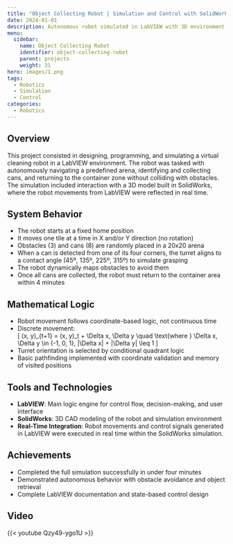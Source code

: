 ```yaml
---
title: "Object Collecting Robot | Simulation and Control with SolidWorks and LabVIEW"
date: 2024-01-01
description: Autonomous robot simulated in LabVIEW with 3D environment in SolidWorks for object collection tasks.
menu:
  sidebar:
    name: Object Collecting Robot
    identifier: object-collecting-robot
    parent: projects
    weight: 31
hero: images/1.png
tags:
  - Robotics
  - Simulation
  - Control
categories:
  - Robotics
---
```


## Overview

This project consisted in designing, programming, and simulating a virtual cleaning robot in a LabVIEW environment. The robot was tasked with autonomously navigating a predefined arena, identifying and collecting cans, and returning to the container zone without colliding with obstacles. The simulation included interaction with a 3D model built in SolidWorks, where the robot movements from LabVIEW were reflected in real time.

## System Behavior

- The robot starts at a fixed home position  
- It moves one tile at a time in X and/or Y direction (no rotation)  
- Obstacles (3) and cans (8) are randomly placed in a 20x20 arena  
- When a can is detected from one of its four corners, the turret aligns to a contact angle (45º, 135º, 225º, 315º) to simulate grasping  
- The robot dynamically maps obstacles to avoid them  
- Once all cans are collected, the robot must return to the container area within 4 minutes  

## Mathematical Logic

- Robot movement follows coordinate-based logic, not continuous time  
- Discrete movement:  
  \[
  (x, y)_{t+1} = (x, y)_t + \Delta x, \Delta y \quad \text{where } \Delta x, \Delta y \in \{-1, 0, 1\}, |\Delta x| + |\Delta y| \leq 1
  \]  
- Turret orientation is selected by conditional quadrant logic  
- Basic pathfinding implemented with coordinate validation and memory of visited positions  

## Tools and Technologies

- **LabVIEW**: Main logic engine for control flow, decision-making, and user interface  
- **SolidWorks**: 3D CAD modeling of the robot and simulation environment  
- **Real-Time Integration**: Robot movements and control signals generated in LabVIEW were executed in real time within the SolidWorks simulation.

## Achievements

- Completed the full simulation successfully in under four minutes  
- Demonstrated autonomous behavior with obstacle avoidance and object retrieval  
- Complete LabVIEW documentation and state-based control design  

## Video
{{< youtube Qzy49-ygo1U >}}
